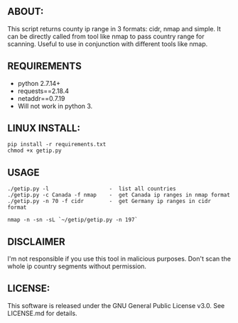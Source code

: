 ## ABOUT:
This script returns county ip range in 3 formats: cidr, nmap and simple. It can be directly called from tool like nmap to pass country range for scanning. Useful to use in conjunction with different tools like nmap.

## REQUIREMENTS
- python 2.7.14+
- requests==2.18.4
- netaddr==0.7.19
- Will not work in python 3.

## LINUX INSTALL:
```
pip install -r requirements.txt
chmod +x getip.py
```

## USAGE
```
./getip.py -l                   -  list all countries
./getip.py -c Canada -f nmap    -  get Canada ip ranges in nmap format
./getip.py -n 70 -f cidr        -  get Germany ip ranges in cidr format

nmap -n -sn -sL `~/getip/getip.py -n 197`
```

## DISCLAIMER
I'm not responsible if you use this tool in malicious purposes. Don't scan the whole ip country segments without permission.

## LICENSE:
This software is released under the GNU General Public License v3.0. See LICENSE.md for details.
